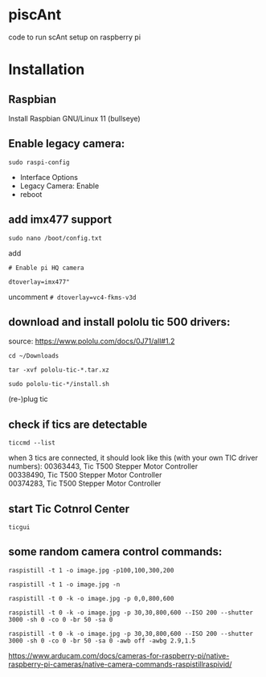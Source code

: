 # piscAnt
code to run scAnt setup on raspberry pi

# Installation
## Raspbian
Install Raspbian GNU/Linux 11 (bullseye)

## Enable legacy camera:
`sudo raspi-config`
  * Interface Options
  * Legacy Camera: Enable
  * reboot
  
## add imx477 support
`sudo nano /boot/config.txt`

add

`# Enable pi HQ camera`

`dtoverlay=imx477"`

uncomment
`# dtoverlay=vc4-fkms-v3d`

## download and install pololu tic 500 drivers:
source: https://www.pololu.com/docs/0J71/all#1.2

`cd ~/Downloads`

`tar -xvf pololu-tic-*.tar.xz`

`sudo pololu-tic-*/install.sh`

(re-)plug tic

## check if tics are detectable
`ticcmd --list`

when 3 tics are connected, it should look like this (with your own TIC driver numbers):
00363443,         Tic T500 Stepper Motor Controller            
00338490,         Tic T500 Stepper Motor Controller            
00374283,         Tic T500 Stepper Motor Controller 

## start Tic Cotnrol Center
`ticgui`

## some random camera control commands:
`raspistill -t 1 -o image.jpg -p100,100,300,200`

`raspistill -t 1 -o image.jpg -n`

`raspistill -t 0 -k -o image.jpg -p 0,0,800,600`

`raspistill -t 0 -k -o image.jpg -p 30,30,800,600 --ISO 200 --shutter 3000 -sh 0 -co 0 -br 50 -sa 0`

`raspistill -t 0 -k -o image.jpg -p 30,30,800,600 --ISO 200 --shutter 3000 -sh 0 -co 0 -br 50 -sa 0 -awb off -awbg 2.9,1.5`

https://www.arducam.com/docs/cameras-for-raspberry-pi/native-raspberry-pi-cameras/native-camera-commands-raspistillraspivid/

